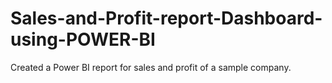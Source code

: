 # Sales-and-Profit-report-Dashboard-using-POWER-BI
Created a Power BI report for sales and profit of a sample company.
